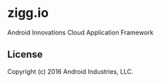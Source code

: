 # zigg.io
Android Innovations Cloud Application Framework

## License
Copyright (c) 2016 Android Industries, LLC. 

